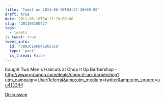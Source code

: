 ```yaml
---
title: 'Tweet on 2011-06-10T04:27:10+00:00'
draft: true
date: 2011-06-10T04:27:10+00:00
slug: '201106100427'
tags:
  - tweets
is_tweet: true
tweet_info:
  id: '78936196046266368'
  type: 'post'
  is_thread: False
---
```




bought Two Men's Haircuts at Chop It Up Barbershop  -  <http://www.groupon.com/deals/chop-it-up-barbershop?utm_campaign=UserReferral&amp;utm_medium=twitter&amp;utm_source=uu413344>

[Discussion](https://x.com/sytelus/status/78936196046266368)
